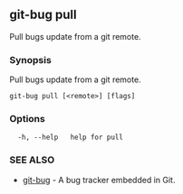 ## git-bug pull

Pull bugs update from a git remote.

### Synopsis

Pull bugs update from a git remote.

```
git-bug pull [<remote>] [flags]
```

### Options

```
  -h, --help   help for pull
```

### SEE ALSO

* [git-bug](git-bug.md)	 - A bug tracker embedded in Git.

